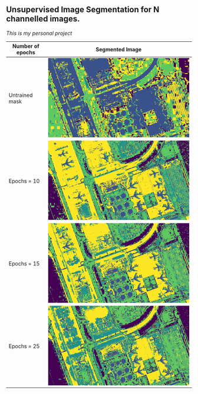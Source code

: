 ## Unsupervised Image Segmentation for N channelled images.

*This is my personal project*





| Number of epochs |                                 Segmented Image                                                |
|  --------------  |  --------------------------------------------------------------------------------------------  |
| Untrained mask   |   ![](./images/1_ut.png)                                                                       |
| Epochs = 10      |   ![](./images/1_t_10eps.png)                                                                  |
| Epochs = 15      |   ![](./images/1_t_15eps.png)                                                                  |
| Epochs = 25      |   ![](./images/1_t_25eps.png)                                                                  |





  
